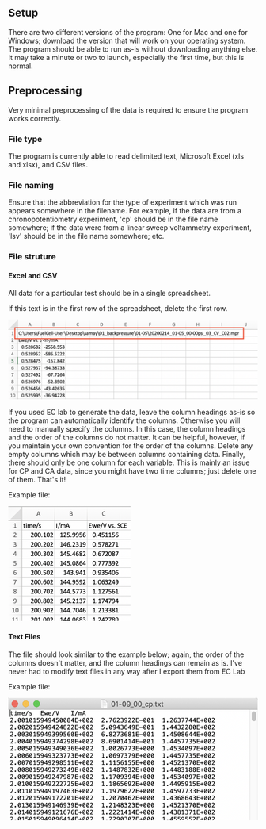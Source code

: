 ## Setup

There are two different versions of the program: One for Mac and one for Windows; download the version that will work on your operating system. The program should be able to run as-is without downloading anything else. It may take a minute or two to launch, especially the first time, but this is normal.

## Preprocessing

Very minimal preprocessing of the data is required to ensure the program works correctly. 

### File type

The program is currently able to read  delimited text, Microsoft Excel (xls and xlsx), and CSV files. 

### File naming

Ensure that the abbreviation for the type of experiment which was run appears somewhere in the filename. For example, if the data are from a chronopotentiometry experiment, 'cp' should be in the file name somewhere; if the data were from a linear sweep voltammetry experiment, 'lsv' should be in the file name somewhere; etc.

### File struture

#### Excel and CSV

All data for a particular test should be in a single spreadsheet.

If this text is in the first row of the spreadsheet, delete the first row.

![png](rowone.png) 

If you used EC lab to generate the data, leave the column headings as-is so the program can automatically identify the columns. Otherwise you will need to manually specify the columns. In this case, the column headings and the order of  the columns do not matter. It can be helpful, however, if you maintain your own convention for the order of the columns. Delete any empty columns which may be between columns containing data. Finally, there should only be one column for each variable. This is mainly an issue for CP and CA data, since you might have two time columns; just delete one of them. That's it! 

Example file:

<img src="xlsexample.png" alt="png" style="zoom:50%;" />

#### Text Files

The file should look similar to the example below; again, the order of the columns doesn't matter, and the column headings can remain as is. I've never had to modify text files in any way after I export them from EC Lab

Example file:

![png](txtexample.png)
